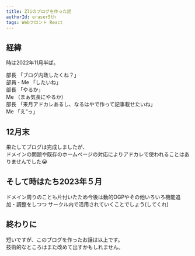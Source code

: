 ```yaml
---
title: Zliのブログを作った話
authorId: eraser5th
tags: Webフロント React
---
```


## 経緯

時は2022年11月半ば。

部長 「ブログ内政したくね？」  
部員・Me 「したいね」  
部長 「やるか」  
Me （まぁ気長にやるか）  
部長 「来月アドカレあるし、なるはやで作って記事載せたいね」  
Me 「え”っ」  

## 12月末

果たしてブログは完成しましたが、  
ドメインの問題や既存のホームページの対応によりアドカレで使われることはありませんでした😭

## そして時はたち2023年５月

ドメイン周りのことも片付いたため今後は動的OGPやその他いろいろ機能追加・調整をしつつ
サークル内で活用されていくことでしょう(してくれ)

## 終わりに

短いですが、このブログを作ったお話は以上です。  
技術的なところはまた改めて出すかもしれません。
